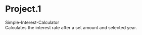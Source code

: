 # Project.1
Simple-Interest-Calculator  
Calculates the interest rate after a set amount and selected year.
